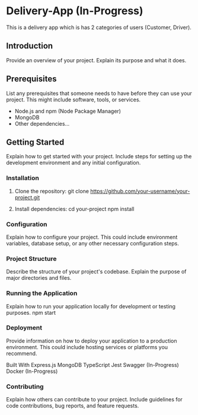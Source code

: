 # Delivery-App (In-Progress)

This is a delivery app which is has 2 categories of users (Customer, Driver).

## Introduction

Provide an overview of your project. Explain its purpose and what it does.

## Prerequisites

List any prerequisites that someone needs to have before they can use your project. This might include software, tools, or services.

- Node.js and npm (Node Package Manager)
- MongoDB
- Other dependencies...

## Getting Started

Explain how to get started with your project. Include steps for setting up the development environment and any initial configuration.

### Installation

1. Clone the repository:
  git clone https://github.com/your-username/your-project.git

2. Install dependencies:
  cd your-project
  npm install


### Configuration
Explain how to configure your project. This could include environment variables, database setup, or any other necessary configuration steps.

### Project Structure
Describe the structure of your project's codebase. Explain the purpose of major directories and files.

 ### Running the Application
Explain how to run your application locally for development or testing purposes.
npm start

### Deployment
Provide information on how to deploy your application to a production environment. This could include hosting services or platforms you recommend.

Built With
Express.js
MongoDB
TypeScript
Jest
Swagger (In-Progress)
Docker (In-Progress)

### Contributing
Explain how others can contribute to your project. Include guidelines for code contributions, bug reports, and feature requests.
